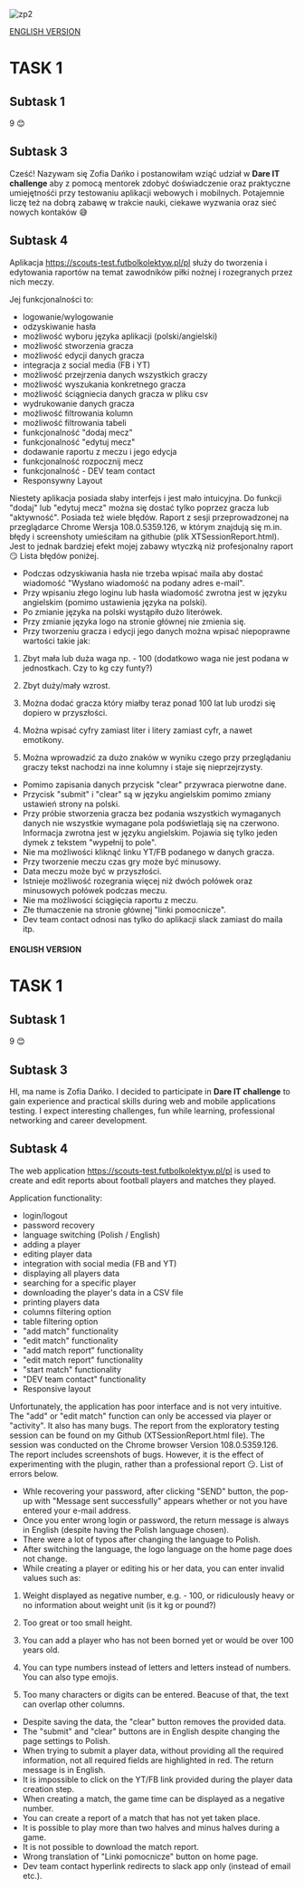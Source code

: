![zp2](https://user-images.githubusercontent.com/102677799/212494378-871c1a22-b5c6-45dd-806f-c89817d53530.jpg)

[ENGLISH VERSION](#english-version)


# TASK 1 
## Subtask 1

9 	:blush:

## Subtask 3
Cześć! Nazywam się Zofia Dańko i postanowiłam wziąć udział w **Dare IT challenge** aby z pomocą mentorek zdobyć doświadczenie oraz praktyczne umiejętnośći przy testowaniu aplikacji webowych i mobilnych. Potajemnie liczę też na dobrą zabawę w trakcie nauki, ciekawe wyzwania oraz sieć nowych kontaków :sweat_smile: 

## Subtask 4

Aplikacja https://scouts-test.futbolkolektyw.pl/pl służy do tworzenia i edytowania  raportów na temat zawodników piłki nożnej i rozegranych przez nich meczy.


Jej funkcjonalności to:


* logowanie/wylogowanie
* odzyskiwanie hasła
* możliwość wyboru języka aplikacji (polski/angielski)
* możliwość stworzenia gracza
* możliwość edycji danych gracza
* integracja z social media (FB i YT)
* możliwość przejrzenia danych wszystkich graczy
* możliwość wyszukania konkretnego gracza
* możliwość ściągniecia danych gracza w pliku csv
* wydrukowanie danych gracza
* możliwość filtrowania kolumn
* możliwość filtrowania tabeli
* funkcjonalność "dodaj mecz"
* funkcjonalność "edytuj mecz"
* dodawanie raportu z meczu i jego edycja
* funkcjonalność rozpocznij mecz
* funkcjonalność - DEV team contact
* Responsywny Layout


Niestety aplikacja posiada słaby interfejs i  jest mało intuicyjna. Do funkcji "dodaj" lub "edytuj mecz" można się dostać tylko poprzez gracza lub "aktywność". Posiada też wiele błędów. Raport z sesji przeprowadzonej na przeglądarce Chrome Wersja 108.0.5359.126, w którym znajdują się m.in. błędy i screenshoty umieściłam na githubie (plik XTSessionReport.html). Jest to jednak bardziej efekt mojej zabawy wtyczką niż profesjonalny raport :smirk: Lista błędów poniżej.


* Podczas odzyskiwania hasła nie trzeba wpisać maila aby dostać wiadomość "Wysłano wiadomość na podany adres e-mail".
* Przy wpisaniu złego loginu lub hasła wiadomość zwrotna jest w języku angielskim (pomimo ustawienia języka na polski).
* Po zmianie języka na polski wystąpiło dużo literówek.
* Przy zmianie języka logo na stronie głównej nie zmienia się.
* Przy tworzeniu gracza i edycji jego danych można wpisać niepoprawne wartości takie jak:


1. Zbyt mała lub duża waga np. - 100 (dodatkowo waga nie jest podana w jednostkach. Czy to kg czy funty?) 


2. Zbyt duży/mały wzrost.


3. Można dodać gracza który miałby teraz ponad 100 lat lub urodzi się dopiero w przyszłości.


5. Można wpisać cyfry zamiast liter i litery zamiast cyfr, a nawet emotikony.


6. Można wprowadzić za dużo znaków w wyniku czego przy przeglądaniu graczy tekst nachodzi na inne kolumny i staje się nieprzejrzysty.

*  Pomimo zapisania danych przycisk "clear" przywraca pierwotne dane.
*  Przycisk "submit" i "clear" są w języku angielskim pomimo zmiany ustawień strony na polski.
* Przy próbie stworzenia gracza bez podania wszystkich wymaganych danych nie wszystkie wymagane pola podświetlają się na czerwono. Informacja zwrotna jest w języku angielskim. Pojawia się tylko jeden dymek z tekstem "wypełnij to pole".
* Nie ma możliwości kliknąć linku YT/FB podanego w danych gracza. 
* Przy tworzenie meczu czas gry może być minusowy.
* Data meczu może być w przyszłości.
* Istnieje możliwość rozegrania więcej niż dwóch połówek oraz minusowych połówek podczas meczu. 
* Nie ma możliwości ściągięcia raportu z meczu.
* Złe tłumaczenie na stronie głównej "linki pomocnicze".
* Dev team contact odnosi nas tylko do aplikacji slack zamiast do maila itp.




#### ENGLISH VERSION

# TASK 1 
## Subtask 1

9 	:blush:

## Subtask 3

HI, ma name is Zofia Dańko. I decided to participate in **Dare IT challenge** to gain experience and practical skills during web and mobile applications testing.
I expect interesting challenges, fun while learning, professional networking and career development.

## Subtask 4

The web application https://scouts-test.futbolkolektyw.pl/pl is used to create and edit reports about football players and matches they played.

Application functionality:

 * login/logout
 * password recovery
 * language switching (Polish / English)
 * adding a player
 * editing player data
 * integration with social media (FB and YT)
 * displaying all players data
 * searching for a specific player
 * downloading the player's data in a CSV file
 * printing players data
 * columns filtering option
 * table filtering option
 * "add match" functionality 
 * "edit match" functionality 
 * "add match report" functionality 
 * "edit match report" functionality 
 * "start match" functionality
 * "DEV team contact" functionality 
 * Responsive layout

Unfortunately, the application has poor interface and is not very intuitive. The "add" or "edit match" function can only be accessed via player or "activity". It also has many bugs. The report from the exploratory testing session can be found on my Github (XTSessionReport.html file). The session was conducted on the Chrome browser Version 108.0.5359.126. The report includes screenshots of bugs. However, it is the effect of experimenting with the plugin, rather than a professional report 😏. List of errors below.

 * Whle recovering your password, after clicking "SEND" button, the pop-up with "Message sent successfully" appears whether or not you have entered your e-mail address.
 * Once you enter wrong login or password, the return message is always in English (despite having the Polish language chosen).
 * There were a lot of typos after changing the language to Polish.
 * After switching the language, the logo language on the home page does not change.
 * While creating a player or editing his or her data, you can enter invalid values such as:

 1. Weight displayed as negative number, e.g. - 100, or ridiculously heavy or no information about weight unit (is it kg or pound?)

 2. Too great or too small height.

 3. You can add a player who has not been borned yet or would be over 100 years old.

 4. You can type numbers instead of letters and letters instead of numbers. You can also type emojis.

 5. Too many characters or digits can be entered. Beacuse of that, the text can overlap other columns.

  * Despite saving the data, the "clear" button removes the provided data.
  * The "submit" and "clear" buttons are in English despite changing the page settings to Polish.
  * When trying to submit a player data, without providing all the required information, not all required fields are highlighted in red. The return message is         in English.  
  * It is impossible to click on the YT/FB link provided during the player data creation step.
  * When creating a match, the game time can be displayed as a negative number.
  * You can create a report of a match that has not yet taken place.
  * It is possible to play more than two halves and minus halves during a game.
  * It is not possible to download the match report.
  * Wrong translation of "Linki pomocnicze" button on home page.
  * Dev team contact hyperlink redirects to slack app only (instead of email etc.).
